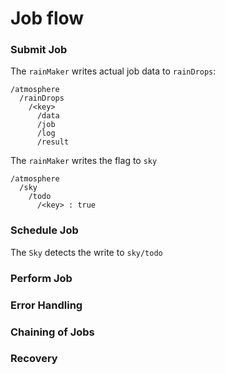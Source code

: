 # Job flow 

### Submit Job

The ```rainMaker``` writes actual job data to ```rainDrops```:

```
/atmosphere
  /rainDrops
    /<key>
      /data
      /job
      /log
      /result
```

The ```rainMaker``` writes the flag to ```sky```

```
/atmosphere
  /sky
    /todo
      /<key> : true
```

### Schedule Job

The ```Sky``` detects the write to ```sky/todo```

### Perform Job

### Error Handling

### Chaining of Jobs

### Recovery